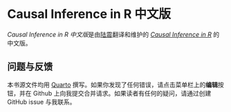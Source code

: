 
<!-- README.md is generated from README.Rmd. Please edit that file -->

# Causal Inference in R 中文版

*Causal Inference in R
中文版*是由[陆震](https://leslie-lu.github.io/)翻译和维护的 [*Causal
Inference in R*](https://www.r-causal.org/) 的中文版。

## 问题与反馈

本书源文件均用 [Quarto](https://quarto.org/)
撰写。如果你发现了任何错误，请点击菜单栏上的**编辑**按钮，并在 Github
上向我提交合并请求。如果读者有任何的疑问，请通过创建 GitHub issue
与我联系。
